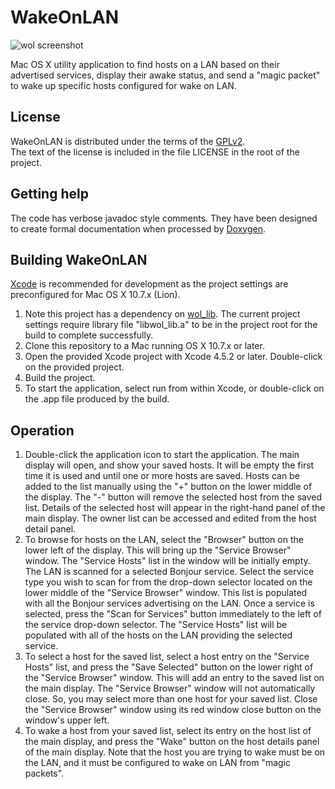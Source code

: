 WakeOnLAN
=========

![wol screenshot](https://github.com/agent-P/WakeOnLAN/raw/master/docs/wol-main-display.png)

Mac OS X utility application to find hosts on a LAN based on their advertised services, display their awake status, and send a "magic packet" to wake up specific hosts configured for wake on LAN.

License
-------

WakeOnLAN is distributed under the terms of the [GPLv2](http://www.gnu.org/licenses/gpl-2.0.html).<br/>
The text of the license is included in the file LICENSE in the root of the project.


Getting help
------------

The code has verbose javadoc style comments. They have been designed to create formal documentation when processed by [Doxygen](http://www.stack.nl/~dimitri/doxygen/index.html).

Building WakeOnLAN
------------------
[Xcode](https://developer.apple.com/xcode/) is recommended for development as the project settings are preconfigured for Mac OS X 10.7.x (Lion).

1. Note this project has a dependency on [wol\_lib](https://github.com/agent-P/wol_lib). The current project settings require library file "libwol_lib.a" to be in the project root for the build to complete successfully.
2. Clone this repository to a Mac running OS X 10.7.x or later.<br/>
3. Open the provided Xcode project with Xcode 4.5.2 or later. Double-click on the provided project.<br/>
4. Build the project.
5. To start the application, select run from within Xcode, or double-click on the .app file produced by the build.


Operation
---------

1. Double-click the application icon to start the application. The main display will open, and show your saved hosts. It will be empty the first time it is used and until one or more hosts are saved. Hosts can be added to the list manually using the "+" button on the lower middle of the display. The "-" button will remove the selected host from the saved list. Details of the selected host will appear in the right-hand panel of the main display. The owner list can be accessed and edited from the host detail panel.
2. To browse for hosts on the LAN, select the "Browser" button on the lower left of the display. This will bring up the "Service Browser" window. The "Service Hosts" list in the window will be initially empty. The LAN is scanned for a selected Bonjour service. Select the service type you wish to scan for from the drop-down selector located on the lower middle of the "Service Browser" window. This list is populated with all the Bonjour services advertising on the LAN. Once a service is selected, press the "Scan for Services" button immediately to the left of the service drop-down selector. The "Service Hosts" list will be populated with all of the hosts on the LAN providing the selected service.
3. To select a host for the saved list, select a host entry on the "Service Hosts" list, and press the "Save Selected" button on the lower right of the "Service Browser" window. This will add an entry to the saved list on the main display. The "Service Browser" window will not automatically close. So, you may select more than one host for your saved list. Close the "Service Browser" window using its red window close button on the window's upper left.
4. To wake a host from your saved list, select its entry on the host list of the main display, and press the "Wake" button on the host details panel of the main display. Note that the host you are trying to wake must be on the LAN, and it must be configured to wake on LAN from "magic packets".